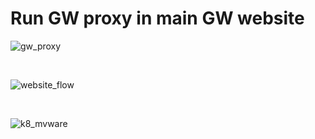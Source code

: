 # Run GW proxy in main GW website

![gw_proxy](https://user-images.githubusercontent.com/8102313/100152147-482f1180-2eb3-11eb-8890-5c91087d4942.png)


</br>


![website_flow](https://user-images.githubusercontent.com/8102313/100203669-f5397680-2f13-11eb-8ec1-6d05085d1a87.png)


</br>

![k8_mvware](https://user-images.githubusercontent.com/8102313/100550781-569f7380-328d-11eb-9867-f43b7058f27b.png)



